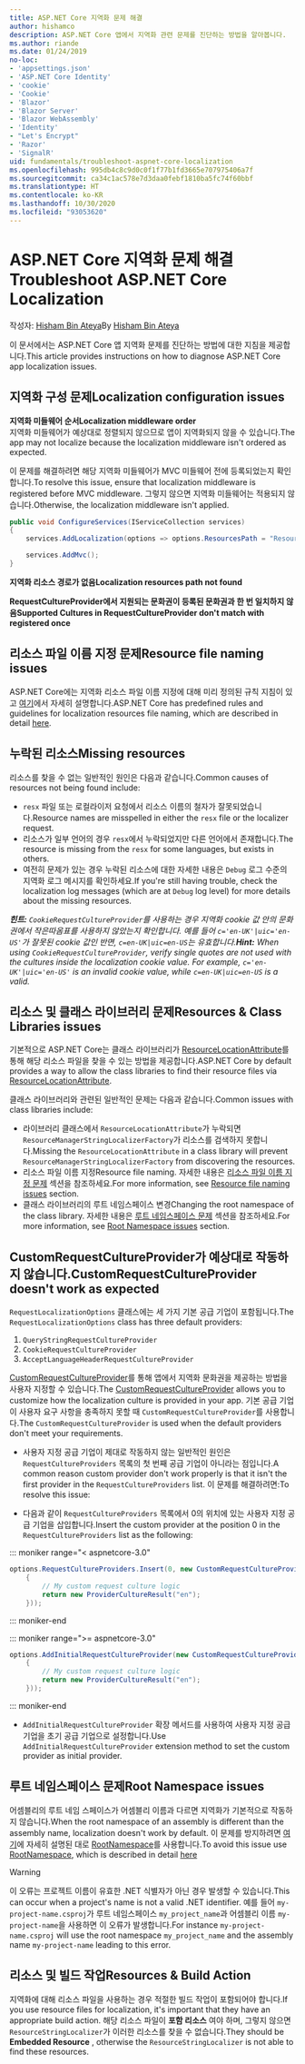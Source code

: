 ```yaml
---
title: ASP.NET Core 지역화 문제 해결
author: hishamco
description: ASP.NET Core 앱에서 지역화 관련 문제를 진단하는 방법을 알아봅니다.
ms.author: riande
ms.date: 01/24/2019
no-loc:
- 'appsettings.json'
- 'ASP.NET Core Identity'
- 'cookie'
- 'Cookie'
- 'Blazor'
- 'Blazor Server'
- 'Blazor WebAssembly'
- 'Identity'
- "Let's Encrypt"
- 'Razor'
- 'SignalR'
uid: fundamentals/troubleshoot-aspnet-core-localization
ms.openlocfilehash: 995db4c8c9d0c0f1f77b1fd3665e707975406a7f
ms.sourcegitcommit: ca34c1ac578e7d3daa0febf1810ba5fc74f60bbf
ms.translationtype: HT
ms.contentlocale: ko-KR
ms.lasthandoff: 10/30/2020
ms.locfileid: "93053620"
---
```

# <a name="troubleshoot-aspnet-core-localization"></a><span data-ttu-id="e4e12-103">ASP.NET Core 지역화 문제 해결</span><span class="sxs-lookup"><span data-stu-id="e4e12-103">Troubleshoot ASP.NET Core Localization</span></span>

<span data-ttu-id="e4e12-104">작성자: [Hisham Bin Ateya](https://github.com/hishamco)</span><span class="sxs-lookup"><span data-stu-id="e4e12-104">By [Hisham Bin Ateya](https://github.com/hishamco)</span></span>

<span data-ttu-id="e4e12-105">이 문서에서는 ASP.NET Core 앱 지역화 문제를 진단하는 방법에 대한 지침을 제공합니다.</span><span class="sxs-lookup"><span data-stu-id="e4e12-105">This article provides instructions on how to diagnose ASP.NET Core app localization issues.</span></span>

## <a name="localization-configuration-issues"></a><span data-ttu-id="e4e12-106">지역화 구성 문제</span><span class="sxs-lookup"><span data-stu-id="e4e12-106">Localization configuration issues</span></span>

<span data-ttu-id="e4e12-107">**지역화 미들웨어 순서**</span><span class="sxs-lookup"><span data-stu-id="e4e12-107">**Localization middleware order**</span></span>  
<span data-ttu-id="e4e12-108">지역화 미들웨어가 예상대로 정렬되지 않으므로 앱이 지역화되지 않을 수 있습니다.</span><span class="sxs-lookup"><span data-stu-id="e4e12-108">The app may not localize because the localization middleware isn't ordered as expected.</span></span>

<span data-ttu-id="e4e12-109">이 문제를 해결하려면 해당 지역화 미들웨어가 MVC 미들웨어 전에 등록되었는지 확인합니다.</span><span class="sxs-lookup"><span data-stu-id="e4e12-109">To resolve this issue, ensure that localization middleware is registered before MVC middleware.</span></span> <span data-ttu-id="e4e12-110">그렇지 않으면 지역화 미들웨어는 적용되지 않습니다.</span><span class="sxs-lookup"><span data-stu-id="e4e12-110">Otherwise, the localization middleware isn't applied.</span></span>

```csharp
public void ConfigureServices(IServiceCollection services)
{
    services.AddLocalization(options => options.ResourcesPath = "Resources");

    services.AddMvc();
}
```

<span data-ttu-id="e4e12-111">**지역화 리소스 경로가 없음**</span><span class="sxs-lookup"><span data-stu-id="e4e12-111">**Localization resources path not found**</span></span>

<span data-ttu-id="e4e12-112">**RequestCultureProvider에서 지원되는 문화권이 등록된 문화권과 한 번 일치하지 않음**</span><span class="sxs-lookup"><span data-stu-id="e4e12-112">**Supported Cultures in RequestCultureProvider don't match with registered once**</span></span>  

## <a name="resource-file-naming-issues"></a><span data-ttu-id="e4e12-113">리소스 파일 이름 지정 문제</span><span class="sxs-lookup"><span data-stu-id="e4e12-113">Resource file naming issues</span></span>

<span data-ttu-id="e4e12-114">ASP.NET Core에는 지역화 리소스 파일 이름 지정에 대해 미리 정의된 규칙 지침이 있고 [여기](xref:fundamentals/localization?view=aspnetcore-2.2#resource-file-naming)에서 자세히 설명합니다.</span><span class="sxs-lookup"><span data-stu-id="e4e12-114">ASP.NET Core has predefined rules and guidelines for localization resources file naming, which are described in detail [here](xref:fundamentals/localization?view=aspnetcore-2.2#resource-file-naming).</span></span>

## <a name="missing-resources"></a><span data-ttu-id="e4e12-115">누락된 리소스</span><span class="sxs-lookup"><span data-stu-id="e4e12-115">Missing resources</span></span>

<span data-ttu-id="e4e12-116">리소스를 찾을 수 없는 일반적인 원인은 다음과 같습니다.</span><span class="sxs-lookup"><span data-stu-id="e4e12-116">Common causes of resources not being found include:</span></span>

- <span data-ttu-id="e4e12-117">`resx` 파일 또는 로컬라이저 요청에서 리소스 이름의 철자가 잘못되었습니다.</span><span class="sxs-lookup"><span data-stu-id="e4e12-117">Resource names are misspelled in either the `resx` file or the localizer request.</span></span>
- <span data-ttu-id="e4e12-118">리소스가 일부 언어의 경우 `resx`에서 누락되었지만 다른 언어에서 존재합니다.</span><span class="sxs-lookup"><span data-stu-id="e4e12-118">The resource is missing from the `resx` for some languages, but exists in others.</span></span>
- <span data-ttu-id="e4e12-119">여전히 문제가 있는 경우 누락된 리소스에 대한 자세한 내용은 `Debug` 로그 수준의 지역화 로그 메시지를 확인하세요.</span><span class="sxs-lookup"><span data-stu-id="e4e12-119">If you're still having trouble, check the localization log messages (which are at `Debug` log level) for more details about the missing resources.</span></span>

<span data-ttu-id="e4e12-120">_**힌트:** `CookieRequestCultureProvider`를 사용하는 경우 지역화 cookie 값 안의 문화권에서 작은따옴표를 사용하지 않았는지 확인합니다. 예를 들어 `c='en-UK'|uic='en-US'`가 잘못된 cookie 값인 반면, `c=en-UK|uic=en-US`는 유효합니다._</span><span class="sxs-lookup"><span data-stu-id="e4e12-120">_**Hint:** When using `CookieRequestCultureProvider`, verify single quotes are not used with the cultures inside the localization cookie value. For example, `c='en-UK'|uic='en-US'` is an invalid cookie value, while `c=en-UK|uic=en-US` is a valid._</span></span>

## <a name="resources--class-libraries-issues"></a><span data-ttu-id="e4e12-121">리소스 및 클래스 라이브러리 문제</span><span class="sxs-lookup"><span data-stu-id="e4e12-121">Resources & Class Libraries issues</span></span>

<span data-ttu-id="e4e12-122">기본적으로 ASP.NET Core는 클래스 라이브러리가 [ResourceLocationAttribute](/dotnet/api/microsoft.extensions.localization.resourcelocationattribute?view=aspnetcore-2.1)를 통해 해당 리소스 파일을 찾을 수 있는 방법을 제공합니다.</span><span class="sxs-lookup"><span data-stu-id="e4e12-122">ASP.NET Core by default provides a way to allow the class libraries to find their resource files via [ResourceLocationAttribute](/dotnet/api/microsoft.extensions.localization.resourcelocationattribute?view=aspnetcore-2.1).</span></span>

<span data-ttu-id="e4e12-123">클래스 라이브러리와 관련된 일반적인 문제는 다음과 같습니다.</span><span class="sxs-lookup"><span data-stu-id="e4e12-123">Common issues with class libraries include:</span></span>
- <span data-ttu-id="e4e12-124">라이브러리 클래스에서 `ResourceLocationAttribute`가 누락되면 `ResourceManagerStringLocalizerFactory`가 리소스를 검색하지 못합니다.</span><span class="sxs-lookup"><span data-stu-id="e4e12-124">Missing the `ResourceLocationAttribute` in a class library will prevent `ResourceManagerStringLocalizerFactory` from discovering the resources.</span></span>
- <span data-ttu-id="e4e12-125">리소스 파일 이름 지정</span><span class="sxs-lookup"><span data-stu-id="e4e12-125">Resource file naming.</span></span> <span data-ttu-id="e4e12-126">자세한 내용은 [리소스 파일 이름 지정 문제](#resource-file-naming-issues) 섹션을 참조하세요.</span><span class="sxs-lookup"><span data-stu-id="e4e12-126">For more information, see [Resource file naming issues](#resource-file-naming-issues) section.</span></span>
- <span data-ttu-id="e4e12-127">클래스 라이브러리의 루트 네임스페이스 변경</span><span class="sxs-lookup"><span data-stu-id="e4e12-127">Changing the root namespace of the class library.</span></span> <span data-ttu-id="e4e12-128">자세한 내용은 [루트 네임스페이스 문제](#root-namespace-issues) 섹션을 참조하세요.</span><span class="sxs-lookup"><span data-stu-id="e4e12-128">For more information, see [Root Namespace issues](#root-namespace-issues) section.</span></span>

## <a name="customrequestcultureprovider-doesnt-work-as-expected"></a><span data-ttu-id="e4e12-129">CustomRequestCultureProvider가 예상대로 작동하지 않습니다.</span><span class="sxs-lookup"><span data-stu-id="e4e12-129">CustomRequestCultureProvider doesn't work as expected</span></span>

<span data-ttu-id="e4e12-130">`RequestLocalizationOptions` 클래스에는 세 가지 기본 공급 기업이 포함됩니다.</span><span class="sxs-lookup"><span data-stu-id="e4e12-130">The `RequestLocalizationOptions` class has three default providers:</span></span>

1. `QueryStringRequestCultureProvider`
2. `CookieRequestCultureProvider`
3. `AcceptLanguageHeaderRequestCultureProvider`

<span data-ttu-id="e4e12-131">[CustomRequestCultureProvider](/dotnet/api/microsoft.aspnetcore.localization.customrequestcultureprovider?view=aspnetcore-2.1)를 통해 앱에서 지역화 문화권을 제공하는 방법을 사용자 지정할 수 있습니다.</span><span class="sxs-lookup"><span data-stu-id="e4e12-131">The [CustomRequestCultureProvider](/dotnet/api/microsoft.aspnetcore.localization.customrequestcultureprovider?view=aspnetcore-2.1) allows you to customize how the localization culture is provided in your app.</span></span> <span data-ttu-id="e4e12-132">기본 공급 기업이 사용자 요구 사항을 충족하지 못할 때 `CustomRequestCultureProvider`를 사용합니다.</span><span class="sxs-lookup"><span data-stu-id="e4e12-132">The `CustomRequestCultureProvider` is used when the default providers don't meet your requirements.</span></span>

- <span data-ttu-id="e4e12-133">사용자 지정 공급 기업이 제대로 작동하지 않는 일반적인 원인은 `RequestCultureProviders` 목록의 첫 번째 공급 기업이 아니라는 점입니다.</span><span class="sxs-lookup"><span data-stu-id="e4e12-133">A common reason custom provider don't work properly is that it isn't the first provider in the `RequestCultureProviders` list.</span></span> <span data-ttu-id="e4e12-134">이 문제를 해결하려면:</span><span class="sxs-lookup"><span data-stu-id="e4e12-134">To resolve this issue:</span></span>

- <span data-ttu-id="e4e12-135">다음과 같이 `RequestCultureProviders` 목록에서 0의 위치에 있는 사용자 지정 공급 기업을 삽입합니다.</span><span class="sxs-lookup"><span data-stu-id="e4e12-135">Insert the custom provider at the position 0 in the `RequestCultureProviders` list as the following:</span></span>

::: moniker range="< aspnetcore-3.0"
```csharp
options.RequestCultureProviders.Insert(0, new CustomRequestCultureProvider(async context =>
    {
        // My custom request culture logic
        return new ProviderCultureResult("en");
    }));
```
::: moniker-end

::: moniker range=">= aspnetcore-3.0"
```csharp
options.AddInitialRequestCultureProvider(new CustomRequestCultureProvider(async context =>
    {
        // My custom request culture logic
        return new ProviderCultureResult("en");
    }));
```
::: moniker-end

- <span data-ttu-id="e4e12-136">`AddInitialRequestCultureProvider` 확장 메서드를 사용하여 사용자 지정 공급 기업을 초기 공급 기업으로 설정합니다.</span><span class="sxs-lookup"><span data-stu-id="e4e12-136">Use `AddInitialRequestCultureProvider` extension method to set the custom provider as initial provider.</span></span>

## <a name="root-namespace-issues"></a><span data-ttu-id="e4e12-137">루트 네임스페이스 문제</span><span class="sxs-lookup"><span data-stu-id="e4e12-137">Root Namespace issues</span></span>

<span data-ttu-id="e4e12-138">어셈블리의 루트 네임 스페이스가 어셈블리 이름과 다르면 지역화가 기본적으로 작동하지 않습니다.</span><span class="sxs-lookup"><span data-stu-id="e4e12-138">When the root namespace of an assembly is different than the assembly name, localization doesn't work by default.</span></span> <span data-ttu-id="e4e12-139">이 문제를 방지하려면 [여기](xref:fundamentals/localization?view=aspnetcore-2.2#resource-file-naming)에 자세히 설명된 대로 [RootNamespace](/dotnet/api/microsoft.extensions.localization.rootnamespaceattribute?view=aspnetcore-2.1)를 사용합니다.</span><span class="sxs-lookup"><span data-stu-id="e4e12-139">To avoid this issue use [RootNamespace](/dotnet/api/microsoft.extensions.localization.rootnamespaceattribute?view=aspnetcore-2.1), which is described in detail [here](xref:fundamentals/localization?view=aspnetcore-2.2#resource-file-naming)</span></span>

> [!WARNING]
> <span data-ttu-id="e4e12-140">이 오류는 프로젝트 이름이 유효한 .NET 식별자가 아닌 경우 발생할 수 있습니다.</span><span class="sxs-lookup"><span data-stu-id="e4e12-140">This can occur when a project's name is not a valid .NET identifier.</span></span> <span data-ttu-id="e4e12-141">예를 들어 `my-project-name.csproj`가 루트 네임스페이스 `my_project_name`과 어셈블리 이름 `my-project-name`을 사용하면 이 오류가 발생합니다.</span><span class="sxs-lookup"><span data-stu-id="e4e12-141">For instance `my-project-name.csproj` will use the root namespace `my_project_name` and the assembly name `my-project-name` leading to this error.</span></span> 

## <a name="resources--build-action"></a><span data-ttu-id="e4e12-142">리소스 및 빌드 작업</span><span class="sxs-lookup"><span data-stu-id="e4e12-142">Resources & Build Action</span></span>

<span data-ttu-id="e4e12-143">지역화에 대해 리소스 파일을 사용하는 경우 적절한 빌드 작업이 포함되어야 합니다.</span><span class="sxs-lookup"><span data-stu-id="e4e12-143">If you use resource files for localization, it's important that they have an appropriate build action.</span></span> <span data-ttu-id="e4e12-144">해당 리소스 파일이 **포함 리소스** 여야 하며, 그렇지 않으면 `ResourceStringLocalizer`가 이러한 리소스를 찾을 수 없습니다.</span><span class="sxs-lookup"><span data-stu-id="e4e12-144">They should be **Embedded Resource** , otherwise the `ResourceStringLocalizer` is not able to find these resources.</span></span>
